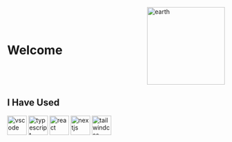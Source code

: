 <div style="display: flex; align-items: center; justify-content: space-between;">
  <div>
    <h1>Welcome</h1>
  </div>
  <img src="https://media2.giphy.com/media/v1.Y2lkPTc5MGI3NjExemd4Mm1lN2Nqd296cHExbWN3NGh2aGhuc3VkMmhmcjRjb2ducWRlYyZlcD12MV9pbnRlcm5hbF9naWZfYnlfaWQmY3Q9Zw/3o7WIB00yXujVt4WEo/giphy.gif" alt="earth" width="180" height="180" />
</div>

## I Have Used

<p>
  <img src="https://cdn.jsdelivr.net/gh/devicons/devicon@latest/icons/vscode/vscode-original.svg" alt="vscode" width="45" height="45" />
  <img src="https://cdn.jsdelivr.net/gh/devicons/devicon@latest/icons/typescript/typescript-original.svg" alt="typescript" width="45" height="45" />
  <img src="https://cdn.jsdelivr.net/gh/devicons/devicon@latest/icons/react/react-original.svg" alt="react" width="45" height="45" />
  <img src="https://cdn.jsdelivr.net/gh/devicons/devicon@latest/icons/nextjs/nextjs-original-wordmark.svg" alt="nextjs" width="45" height="45" />  
  <img src="https://cdn.jsdelivr.net/gh/devicons/devicon@latest/icons/tailwindcss/tailwindcss-original.svg" alt="tailwindcss" width="45" height="45" />
</p>

          
